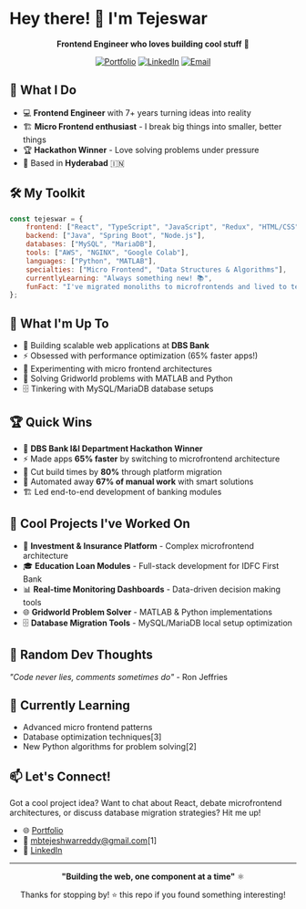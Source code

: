 # Hey there! 👋 I'm Tejeswar

<div align="center">
  
**Frontend Engineer who loves building cool stuff** 🚀

[![Portfolio](https://img.shields.io/badge/Portfolio-FF5722?style=for-the-badge&logo=todoist&logoColor=white)](https://mbtejeswar.netlify.app/)
[![LinkedIn](https://img.shields.io/badge/LinkedIn-0077B5?style=for-the-badge&logo=linkedin&logoColor=white)](https://linkedin.com/in/yourprofile)
[![Email](https://img.shields.io/badge/Email-D14836?style=for-the-badge&logo=gmail&logoColor=white)](mailto:mbtejeshwarreddy@gmail.com)

</div>

## 🚀 What I Do

- 💻 **Frontend Engineer** with 7+ years turning ideas into reality
- 🏗️ **Micro Frontend enthusiast** - I break big things into smaller, better things
- 🏆 **Hackathon Winner** - Love solving problems under pressure
- 📍 Based in **Hyderabad** 🇮🇳

## 🛠️ My Toolkit

```javascript
const tejeswar = {
    frontend: ["React", "TypeScript", "JavaScript", "Redux", "HTML/CSS"],
    backend: ["Java", "Spring Boot", "Node.js"],
    databases: ["MySQL", "MariaDB"],
    tools: ["AWS", "NGINX", "Google Colab"],
    languages: ["Python", "MATLAB"],
    specialties: ["Micro Frontend", "Data Structures & Algorithms"],
    currentlyLearning: "Always something new! 📚",
    funFact: "I've migrated monoliths to microfrontends and lived to tell the tale 😄"
};
```



## 🎯 What I'm Up To

- 🔨 Building scalable web applications at **DBS Bank**
- ⚡ Obsessed with performance optimization (65% faster apps!)
- 🎪 Experimenting with micro frontend architectures
- 🧮 Solving Gridworld problems with MATLAB and Python
- 🗄️ Tinkering with MySQL/MariaDB database setups

## 🏆 Quick Wins

- 🥇 **DBS Bank I&I Department Hackathon Winner**
- ⚡ Made apps **65% faster** by switching to microfrontend architecture
- 🚀 Cut build times by **80%** through platform migration
- 🤖 Automated away **67% of manual work** with smart solutions
- 🏗️ Led end-to-end development of banking modules

## 🔧 Cool Projects I've Worked On

- 🏦 **Investment & Insurance Platform** - Complex microfrontend architecture
- 🎓 **Education Loan Modules** - Full-stack development for IDFC First Bank
- 📊 **Real-time Monitoring Dashboards** - Data-driven decision making tools
- 🌐 **Gridworld Problem Solver** - MATLAB & Python implementations
- 🗄️ **Database Migration Tools** - MySQL/MariaDB local setup optimization

## 💭 Random Dev Thoughts

*"Code never lies, comments sometimes do"* - Ron Jeffries

## 🌱 Currently Learning

- Advanced micro frontend patterns
- Database optimization techniques[3]
- New Python algorithms for problem solving[2]

## 📫 Let's Connect!

Got a cool project idea? Want to chat about React, debate microfrontend architectures, or discuss database migration strategies? Hit me up!

- 🌐 [Portfolio](https://mbtejeswar.netlify.app/)
- 📧 mbtejeshwarreddy@gmail.com[1]
- 💼 [LinkedIn](https://linkedin.com/in/yourprofile)

---

<div align="center">

**"Building the web, one component at a time"** ⚛️

Thanks for stopping by! ⭐ this repo if you found something interesting!

</div>
